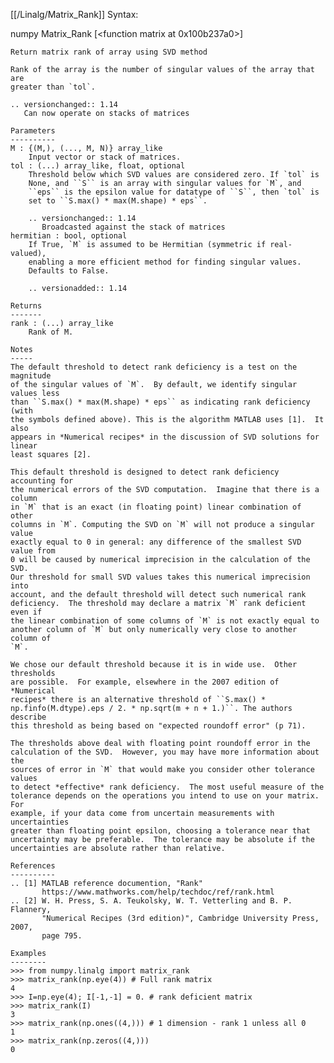 [[/Linalg/Matrix_Rank]]
Syntax:

  numpy Matrix_Rank [<function matrix at 0x100b237a0>]


    Return matrix rank of array using SVD method

    Rank of the array is the number of singular values of the array that are
    greater than `tol`.

    .. versionchanged:: 1.14
       Can now operate on stacks of matrices

    Parameters
    ----------
    M : {(M,), (..., M, N)} array_like
        Input vector or stack of matrices.
    tol : (...) array_like, float, optional
        Threshold below which SVD values are considered zero. If `tol` is
        None, and ``S`` is an array with singular values for `M`, and
        ``eps`` is the epsilon value for datatype of ``S``, then `tol` is
        set to ``S.max() * max(M.shape) * eps``.

        .. versionchanged:: 1.14
           Broadcasted against the stack of matrices
    hermitian : bool, optional
        If True, `M` is assumed to be Hermitian (symmetric if real-valued),
        enabling a more efficient method for finding singular values.
        Defaults to False.

        .. versionadded:: 1.14

    Returns
    -------
    rank : (...) array_like
        Rank of M.

    Notes
    -----
    The default threshold to detect rank deficiency is a test on the magnitude
    of the singular values of `M`.  By default, we identify singular values less
    than ``S.max() * max(M.shape) * eps`` as indicating rank deficiency (with
    the symbols defined above). This is the algorithm MATLAB uses [1].  It also
    appears in *Numerical recipes* in the discussion of SVD solutions for linear
    least squares [2].

    This default threshold is designed to detect rank deficiency accounting for
    the numerical errors of the SVD computation.  Imagine that there is a column
    in `M` that is an exact (in floating point) linear combination of other
    columns in `M`. Computing the SVD on `M` will not produce a singular value
    exactly equal to 0 in general: any difference of the smallest SVD value from
    0 will be caused by numerical imprecision in the calculation of the SVD.
    Our threshold for small SVD values takes this numerical imprecision into
    account, and the default threshold will detect such numerical rank
    deficiency.  The threshold may declare a matrix `M` rank deficient even if
    the linear combination of some columns of `M` is not exactly equal to
    another column of `M` but only numerically very close to another column of
    `M`.

    We chose our default threshold because it is in wide use.  Other thresholds
    are possible.  For example, elsewhere in the 2007 edition of *Numerical
    recipes* there is an alternative threshold of ``S.max() *
    np.finfo(M.dtype).eps / 2. * np.sqrt(m + n + 1.)``. The authors describe
    this threshold as being based on "expected roundoff error" (p 71).

    The thresholds above deal with floating point roundoff error in the
    calculation of the SVD.  However, you may have more information about the
    sources of error in `M` that would make you consider other tolerance values
    to detect *effective* rank deficiency.  The most useful measure of the
    tolerance depends on the operations you intend to use on your matrix.  For
    example, if your data come from uncertain measurements with uncertainties
    greater than floating point epsilon, choosing a tolerance near that
    uncertainty may be preferable.  The tolerance may be absolute if the
    uncertainties are absolute rather than relative.

    References
    ----------
    .. [1] MATLAB reference documention, "Rank"
           https://www.mathworks.com/help/techdoc/ref/rank.html
    .. [2] W. H. Press, S. A. Teukolsky, W. T. Vetterling and B. P. Flannery,
           "Numerical Recipes (3rd edition)", Cambridge University Press, 2007,
           page 795.

    Examples
    --------
    >>> from numpy.linalg import matrix_rank
    >>> matrix_rank(np.eye(4)) # Full rank matrix
    4
    >>> I=np.eye(4); I[-1,-1] = 0. # rank deficient matrix
    >>> matrix_rank(I)
    3
    >>> matrix_rank(np.ones((4,))) # 1 dimension - rank 1 unless all 0
    1
    >>> matrix_rank(np.zeros((4,)))
    0
    
